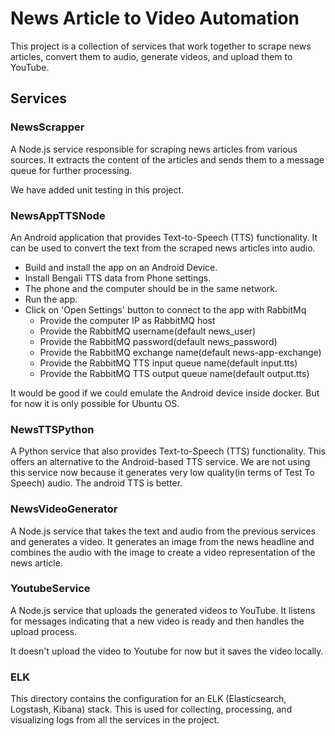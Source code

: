 # News Article to Video Automation

This project is a collection of services that work together to scrape news articles, convert them to audio, generate videos, and upload them to YouTube.

## Services

### NewsScrapper
A Node.js service responsible for scraping news articles from various sources. It extracts the content of the articles and sends them to a message queue for further processing.

We have added unit testing in this project.

### NewsAppTTSNode
An Android application that provides Text-to-Speech (TTS) functionality. It can be used to convert the text from the scraped news articles into audio.
 - Build and install the app on an Android Device.
 - Install Bengali TTS data from Phone settings.
 - The phone and the computer should be in the same network.
 - Run the app.
 - Click on 'Open Settings' button to connect to the app with RabbitMq
   - Provide the computer IP as RabbitMQ host
   - Provide the RabbitMQ username(default news_user)
   - Provide the RabbitMQ password(default news_password)
   - Provide the RabbitMQ exchange name(default news-app-exchange)
   - Provide the RabbitMQ TTS input queue name(default input.tts)
   - Provide the RabbitMQ TTS output queue name(default output.tts)

It would be good if we could emulate the Android device inside docker. But for now it is only possible for Ubuntu OS.

### NewsTTSPython
A Python service that also provides Text-to-Speech (TTS) functionality. This offers an alternative to the Android-based TTS service. We are not using this service now because it generates very low quality(in terms of Test To Speech) audio. The android TTS is better.

### NewsVideoGenerator
A Node.js service that takes the text and audio from the previous services and generates a video. It generates an image from the news headline and combines the audio with the image to create a video representation of the news article.

### YoutubeService
A Node.js service that uploads the generated videos to YouTube. It listens for messages indicating that a new video is ready and then handles the upload process.

It doesn't upload the video to Youtube for now but it saves the video locally.

### ELK
This directory contains the configuration for an ELK (Elasticsearch, Logstash, Kibana) stack. This is used for collecting, processing, and visualizing logs from all the services in the project.

